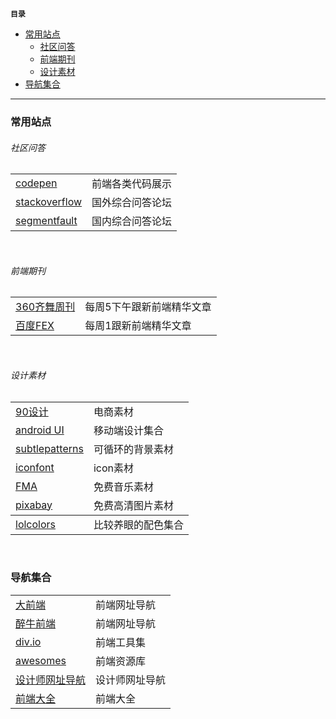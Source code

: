 **`目录`**

- [常用站点](#常用站点)
	+ [社区问答](#社区问答)
	+ [前端期刊](#前端期刊)
	+ [设计素材](#设计素材)
- [导航集合](#导航集合)

---

<h3 id="常用站点">常用站点</h3>
<h6 id="社区问答">社区问答</h6>
<table>
	<tbody>
		<tr>
			<td><a href="http://codepen.io/">codepen</a></td>
			<td>前端各类代码展示</td>
		</tr>
		<tr>
			<td><a href="http://stackoverflow.com/">stackoverflow</a></td>
			<td>国外综合问答论坛</td>
		</tr>
		<tr>
			<td><a href="https://segmentfault.com/">segmentfault</a></td>
			<td>国内综合问答论坛</td>
		</tr>
	</tbody>
</table>
<br>

<h6 id="前端期刊">前端期刊</h6>
<table>
	<tbody>
		<tr>
			<td><a href="http://www.75team.com/weekly/">360齐舞周刊</a></td>
			<td>每周5下午跟新前端精华文章</td>
		</tr>
		<tr>
			<td><a href="http://fex.baidu.com/">百度FEX</a></td>
			<td>每周1跟新前端精华文章</td>
		</tr>
	</tbody>
</table>
<br>

<h6 id="设计素材">设计素材</h6>
<table>
	<tbody>
		<tr>
			<td><a href="http://90sheji.com/">90设计</a></td>
			<td>电商素材</td>
		</tr>
		<tr>
			<td><a href="http://www.apkui.com/">android UI</a></td>
			<td>移动端设计集合</td>
		</tr>
		<tr>
			<td><a href="http://subtlepatterns.com/">subtlepatterns</a></td>
			<td>可循环的背景素材</td>
		</tr>
		<tr>
			<td><a href="http://www.iconfont.cn/">iconfont</a></td>
			<td>icon素材</td>
		</tr>
		<tr>
			<td><a href="http://freemusicarchive.org/">FMA</a></td>
			<td>免费音乐素材</td>
		</tr>
		<tr>
			<td><a href="https://pixabay.com/">pixabay</a></td>
			<td>免费高清图片素材</td>
		</tr>
		<tbody>
		<tr>
			<td><a href="http://www.lolcolors.com/">lolcolors</a></td>
			<td>比较养眼的配色集合</td>
		</tr>
	</tbody>
	</tbody>
</table>
<br>

<h3 id="导航集合">导航集合</h3>
<table>
	<tbody>
		<tr>
			<td><a href="http://www.daqianduan.com/nav">大前端</a></td>
			<td>前端网址导航</td>
		</tr>
		<tr>
			<td><a href="http://f2er.club/">醉牛前端</a></td>
			<td>前端网址导航</td>
		</tr>
		<tr>
			<td><a href="http://div.io/digg">div.io</a></td>
			<td>前端工具集</td>
		</tr>
		<tr>
			<td><a href="https://www.awesomes.cn/">awesomes</a></td>
			<td>前端资源库</td>
		</tr>
		<tr>
			<td><a href="http://hao.uisdc.com/">设计师网址导航</a></td>
			<td>设计师网址导航</td>
		</tr>
		<tr>
			<td><a href="http://www.kancloud.cn/jikeytang/qq/81129">前端大全</a></td>
			<td>前端大全</td>
		</tr>
	</tbody>
</table>
